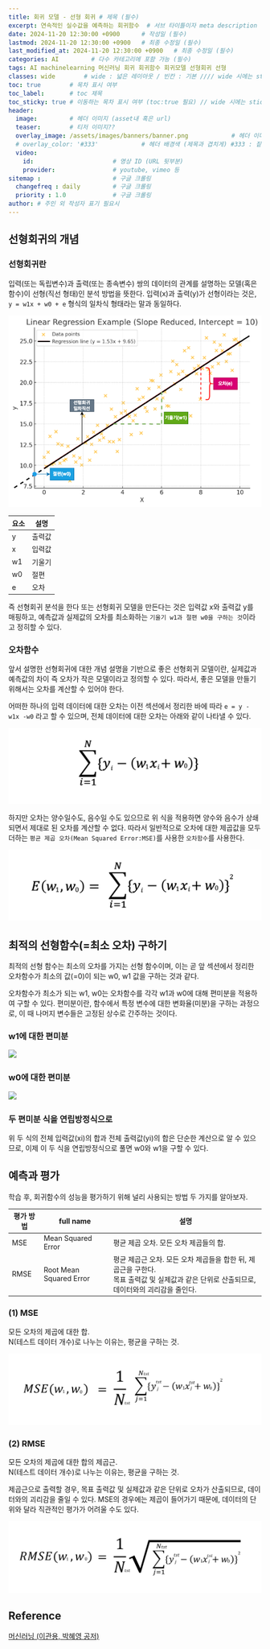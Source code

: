 ```yaml
---
title: 회귀 모델 - 선형 회귀 # 제목 (필수)
excerpt: 연속적인 실수값을 예측하는 회귀함수  # 서브 타이틀이자 meta description (필수)
date: 2024-11-20 12:30:00 +0900      # 작성일 (필수)
lastmod: 2024-11-20 12:30:00 +0900   # 최종 수정일 (필수)
last_modified_at: 2024-11-20 12:30:00 +0900   # 최종 수정일 (필수)
categories: AI         # 다수 카테고리에 포함 가능 (필수)
tags: AI machinelearning 머신러닝 회귀 회귀함수 회귀모델 선형회귀 선형                     # 태그 복수개 가능 (필수)
classes: wide        # wide : 넓은 레이아웃 / 빈칸 : 기본 //// wide 시에는 sticky toc 불가
toc: true        # 목차 표시 여부
toc_label:       # toc 제목
toc_sticky: true # 이동하는 목차 표시 여부 (toc:true 필요) // wide 시에는 sticky toc 불가
header: 
  image:         # 헤더 이미지 (asset내 혹은 url)
  teaser:        # 티저 이미지??
  overlay_image: /assets/images/banners/banner.png            # 헤더 이미지 (제목과 겹치게)
  # overlay_color: '#333'            # 헤더 배경색 (제목과 겹치게) #333 : 짙은 회색 (필수)
  video:
    id:                      # 영상 ID (URL 뒷부분)
    provider:                # youtube, vimeo 등
sitemap :                    # 구글 크롤링
  changefreq : daily         # 구글 크롤링
  priority : 1.0             # 구글 크롤링
author: # 주인 외 작성자 표기 필요시
---
```

<!--postNo: 20241120_001-->


## 선형회귀의 개념  

### 선형회귀란  

입력(또는 독립변수)과 출력(또는 종속변수) 쌍의 데이터의 관계를 설명하는 모델(혹은 함수)이 선형(직선 형태)인 분석 방법을 뜻한다. 입력(x)과 출력(y)가 선형이라는 것은, `y = w1x + w0 + e` 형식의 일차식 형태라는 말과 동일하다.  

![](/assets/images/20241120_001_001.png)

|요소|설명|
|---|---|
|y|출력값|
|x|입력값|
|w1|기울기|
|w0|절편|
|e|오차|

즉 선형회귀 분석을 한다 또는 선형회귀 모델을 만든다는 것은 입력값 x와 출력값 y를 매핑하고, 예측값과 실제값의 오차를 최소화하는 `기울기 w1과 절편 w0을 구하는 것`이라고 정히할 수 있다.  


### 오차함수  

앞서 설명한 선형회귀에 대한 개념 설명을 기반으로 좋은 선형회귀 모델이란, 실제값과 예측값의 차이 즉 오차가 작은 모델이라고 정의할 수 있다. 따라서, 좋은 모델을 만들기 위해서는 오차를 계산할 수 있어야 한다.  

어떠한 하나의 입력 데이터에 대한 오차는 이전 섹션에서 정리한 바에 따라 `e = y - w1x -w0` 라고 할 수 있으며, 전체 데이터에 대한 오차는 아래와 같이 나타낼 수 있다.  

![](/assets/images/20241120_001_002.png)  

하지만 오차는 양수일수도, 음수일 수도 있으므로 위 식을 적용하면 양수와 음수가 상쇄되면서 제대로 된 오차를 계산할 수 없다. 따라서 일반적으로 오차에 대한 제곱값을 모두 더하는 `평균 제곱 오차(Mean Squared Error:MSE)`를 사용한 `오차함수`를 사용한다.  

![](/assets/images/20241120_001_003.png)  



## 최적의 선형함수(=최소 오차) 구하기  

최적의 선형 함수는 최소의 오차를 가지는 선형 함수이며, 이는 곧 앞 섹션에서 정리한 오차함수가 최소의 값(=0)이 되는 w0, w1 값을 구하는 것과 같다.  

오차함수가 최소가 되는 w1, w0는 오차함수를 각각 w1과 w0에 대해 편미분을 적용하여 구할 수 있다. 편미분이란, 함수에서 특정 변수에 대한 변화율(미분)을 구하는 과정으로, 이 때 나머지 변수들은 고정된 상수로 간주하는 것이다.  

### w1에 대한 편미분  

![](/assets/images/20241120_001_004.png)  

### w0에 대한 편미분  

![](/assets/images/20241120_001_005.png)  

### 두 편미분 식을 연립방정식으로  

위 두 식의 전체 입력값(xi)의 합과 전체 출력값(yi)의 합은 단순한 계산으로 알 수 있으므로, 이제 이 두 식을 연립방정식으로 풀면 w0와 w1을 구할 수 있다.  


## 예측과 평가  

학습 후, 회귀함수의 성능을 평가하기 위해 널리 사용되는 방법 두 가지를 알아보자.  

|평가 방법|full name|설명|
|---|---|---|
|MSE|Mean Squared Error|평균 제곱 오차. 모든 오차 제곱들의 합.|
|RMSE|Root Mean Squared Error|평균 제곱근 오차. 모든 오차 제곱들을 합한 뒤, 제곱근을 구한다.<br>목표 출력값 및 실제값과 같은 단위로 산출되므로, 데이터와의 괴리감을 줄인다.|

### (1) MSE  

모든 오차의 제곱에 대한 합.  
N(테스트 데이터 개수)로 나누는 이유는, 평균을 구하는 것.  

![](/assets/images/20241120_001_007.png)  

### (2) RMSE  

모든 오차의 제곱에 대한 합의 제곱근.  
N(테스트 데이터 개수)로 나누는 이유는, 평균을 구하는 것.  

제곱근으로 출력할 경우, 목표 출력값 및 실제값과 같은 단위로 오차가 산출되므로, 데이터와의 괴리감을 줄일 수 있다. MSE의 경우에는 제곱이 들어가기 때문에, 데이터의 단위와 달라 직관적인 평가가 어려울 수도 있다.  

![](/assets/images/20241120_001_006.png)  

## Reference  

[머신러닝 (이관용, 박혜영 공저)](https://search.shopping.naver.com/book/catalog/33751852618?cat_id=50005558&frm=PBOKPRO&query=머신러닝+이관용&NaPm=ct%3Dm3hfzyhc%7Cci%3D228c56736e9b189c35b08cbd8c5ddb7f9e67e63e%7Ctr%3Dboknx%7Csn%3D95694%7Chk%3D8bfde20797c97955dc000ea62799753a0da42a06)  

